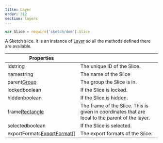 ```yaml
---
title: Layer
order: 312
section: layers
---
```


```javascript
var Slice = require('sketch/dom').Slice
```

A Sketch slice. It is an instance of [Layer](#layer) so all the methods defined there are available.

| Properties                                                                 |                                                                                                 |
| -------------------------------------------------------------------------- | ----------------------------------------------------------------------------------------------- |
| id<span class="arg-type">string</span>                                     | The unique ID of the Slice.                                                                     |
| name<span class="arg-type">string</span>                                   | The name of the Slice                                                                           |
| parent<span class="arg-type">[Group](#group)</span>                        | The group the Slice is in.                                                                      |
| locked<span class="arg-type">boolean</span>                                | If the Slice is locked.                                                                         |
| hidden<span class="arg-type">boolean</span>                                | If the Slice is hidden.                                                                         |
| frame<span class="arg-type">[Rectangle](#rectangle)</span>                 | The frame of the Slice. This is given in coordinates that are local to the parent of the layer. |
| selected<span class="arg-type">boolean</span>                              | If the Slice is selected.                                                                       |
| exportFormats<span class="arg-type">[ExportFormat](#exportformat)[]</span> | The export formats of the Slice.                                                                |
